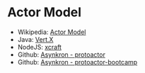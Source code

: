 # Actor Model

* Wikipedia: [Actor Model](https://en.wikipedia.org/wiki/Actor_model)
* Java: [Vert.X](https://vertx.io/)
* NodeJS: [xcraft](http://xcraft.ch/)
* Github: [Asynkron - protoactor](https://github.com/Asynkron)
* Github: [Asynkron - protoactor-bootcamp](https://github.com/asynkron/protoactor-bootcamp)
